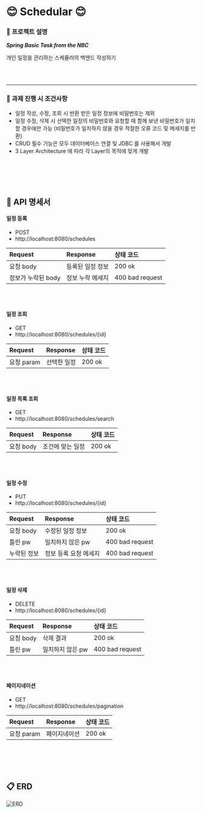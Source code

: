# 😊  Schedular 😊

### 📌 프로젝트 설명
***Spring Basic Task from the NBC***

개인 일정을 관리하는 스케쥴러의 백엔드 작성하기

<br></br>

---

### 📌 과제 진행 시 조건사항
*	일정 작성, 수정, 조회 시 반환 받은 일정 정보에 비밀번호는 제외
*	일정 수정, 삭제 시 선택한 일정의 비밀번호와 요청할 때 함께 보낸 비밀번호가 일치할 경우에만 가능 (비밀번호가 일치하지 않을 경우 적절한 오류 코드 및 메세지를 반환)
*	CRUD 필수 기능은 모두 데이터베이스 연결 및 JDBC 를 사용해서 개발
*	3 Layer Architecture 에 따라 각 Layer의 목적에 맞게 개발

<br></br>
---

## 📝 API 명세서

#### 일정 등록
- POST
-  http://localhost:8080/schedules

|  Request | Response | 상태 코드 |
|:---|:---|:---|
 |요청 body  | 등록된 일정 정보 | 200 ok |
 |정보가 누락된 body  | 정보 누락 메세지 | 400 bad request |

<br></br>

#### 일정 조회
- GET
-  http://localhost:8080/schedules/{id} 

| Request | Response | 상태 코드 |
|:---|:---|:---|
| 요청 param | 선택한 일정 |200 ok |

<br></br>

#### 일정 목록 조회
- GET
- http://localhost:8080/schedules/search

| Request | Response | 상태 코드 |
|:---|:---|:---|
|요청 body  | 조건에 맞는 일정 | 200 ok |

<br></br>

#### 일정 수정
- PUT
-  http://localhost:8080/schedules/{id} 

 | Request | Response | 상태 코드 |
|:---|:---|:---|
 |요청 body | 수정된 일정 정보 |200 ok |
 |틀린 pw  | 일치하지 않은 pw |400 bad request |
 |누락된 정보 | 정보 등록 요청 메세지 |400 bad request |

<br></br>

#### 일정 삭제
- DELETE
-  http://localhost:8080/schedules/{id}

| Request | Response | 상태 코드 |
|:---|:---|:---|
 |요청 body  | 삭제 결과 |200 ok |
 |틀린 pw  | 일치하지 않은 pw |400 bad request|

<br></br>

#### 페이지네이션
- GET
- http://localhost:8080/schedules/pagination 

 | Request | Response | 상태 코드 |
|:---|:---|:---|
 |요청 param  | 페이지네이션 |200 ok |

<br></br>
---
## 📋 ERD
![ERD](https://github.com/user-attachments/assets/148685ff-c659-47b4-9831-df6e561a9cce)

